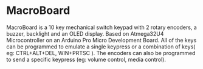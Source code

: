 # MacroBoard
MacroBoard is a 10 key mechanical switch keypad with 2 rotary encoders, a buzzer, backlight and an OLED display.
Based on Atmega32U4 Microcontroller on an Arduino Pro Micro Development Board.
All of the keys can be programmed to emulate a single keypress or a combination of keys( eg: CTRL+ALT+DEL, WIN+PRTSC ).
The encoders can also be programmed to send a specific keypress (eg: volume control, media control).
